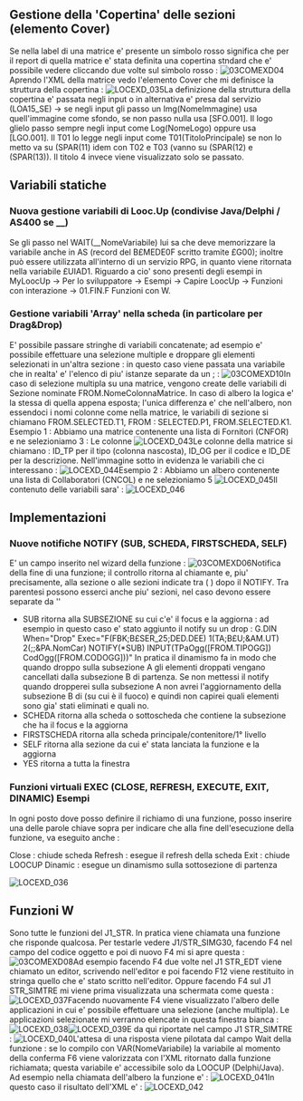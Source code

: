 ## Gestione della 'Copertina' delle sezioni (elemento Cover)
Se nella label di una matrice e' presente un simbolo rosso significa che per il report di quella matrice e' stata definita una copertina stndard che e' possibile vedere cliccando due volte sul simbolo rosso : 
![03COMEXD04](http://doc.smeup.com/immagini/LOCEXD_B1/03COMEXD04.png)Aprendo l'XML della matrice vedo l'elemento Cover che mi definisce la struttura della copertina : 
![LOCEXD_035](http://doc.smeup.com/immagini/LOCEXD_B1/LOCEXD_035.png)La definizione della struttura della copertina e' passata negli input o in alternativa e' presa dal servizio (LOA15_SE) -> se negli input gli passo un Img(NomeImmagine) usa quell'immagine come sfondo, se non passo nulla usa [SFO.001]. Il logo glielo passo sempre negli input come Log(NomeLogo) oppure usa [LGO.001]. Il T01 lo legge negli input come T01(TitoloPrincipale) se non lo metto va su (SPAR(11) idem con T02 e T03 (vanno su (SPAR(12) e (SPAR(13)). Il titolo 4 invece viene visualizzato solo se passato.

## Variabili statiche
### Nuova gestione variabili di Looc.Up (condivise Java/Delphi / AS400 se __)
Se gli passo nel WAIT(__NomeVariabile) lui sa che deve memorizzare la variabile anche in AS (record del B£MEDE0F scritto tramite £G00); inoltre può essere utilizzata all'interno di un servizio RPG, in quanto viene ritornata nella variabile £UIAD1. Riguardo a cio' sono presenti degli esempi in MyLoocUp -> Per lo sviluppatore -> Esempi -> Capire LoocUp -> Funzioni con interazione -> 01.FIN.F Funzioni con W.

### Gestione variabili 'Array' nella scheda (in particolare per Drag&Drop)
E' possibile passare stringhe di variabili concatenate; ad esempio e' possibile effettuare una selezione multiple e droppare gli elementi selezionati in un'altra sezione :  in questo caso viene passata una variabile che in realta' e' l'elenco di piu' istanze separate da un ;  : 
![03COMEXD10](http://doc.smeup.com/immagini/LOCEXD_B1/03COMEXD10.png)In caso di selezione multipla su una matrice, vengono create delle variabili di Sezione nominate FROM.NomeColonnaMatrice. In caso di albero la logica e' la stessa di quella appena esposta; l'unica differenza e' che nell'albero, non essendoci i nomi colonne come nella matrice, le variabili di sezione si chiamano FROM.SELECTED.T1, FROM : SELECTED.P1, FROM.SELECTED.K1. Esempio 1 :  Abbiamo una matrice contenente una lista di Fornitori (CNFOR) e ne selezioniamo 3 : 
Le colonne
![LOCEXD_043](http://doc.smeup.com/immagini/LOCEXD_B1/LOCEXD_043.png)Le colonne della matrice si chiamano : ID_TP per il tipo (colonna nascosta), ID_OG per il codice e ID_DE per la descrizione. Nell'immagine sotto in evidenza le variabili che ci interessano : 
![LOCEXD_044](http://doc.smeup.com/immagini/LOCEXD_B1/LOCEXD_044.png)Esempio 2 :  Abbiamo un albero contenente una lista di Collaboratori (CNCOL) e ne selezioniamo 5
![LOCEXD_045](http://doc.smeup.com/immagini/LOCEXD_B1/LOCEXD_045.png)Il contenuto delle variabili sara' : 
![LOCEXD_046](http://doc.smeup.com/immagini/LOCEXD_B1/LOCEXD_046.png)
## Implementazioni
### Nuove notifiche NOTIFY (SUB, SCHEDA, FIRSTSCHEDA, SELF)
E' un campo inserito nel wizard della funzione : 
![03COMEXD06](http://doc.smeup.com/immagini/LOCEXD_B1/03COMEXD06.png)Notifica della fine di una funzione; il controllo ritorna al chiamante e, piu' precisamente, alla sezione o alle sezioni indicate tra ( ) dopo il NOTIFY. Tra parentesi possono esserci anche piu' sezioni, nel caso devono essere separate da '\'

- SUB ritorna alla SUBSEZIONE su cui c'e' il focus e la aggiorna :  ad esempio in questo caso e' stato aggiunto il notify su un drop : 
G.DIN When="Drop" Exec="F(FBK;B£SER_25;DED.DEE) 1(TA;B£U;&AM.UT) 2(;;&PA.NomCar) NOTIFY(\*SUB) INPUT(TPaOgg([FROM.TIPOGG]) CodOgg([FROM.CODOGG]))" In pratica il dinamismo fa in modo che quando droppo sulla subsezione A gli elementi droppati vengano cancellati dalla subsezione B di partenza. Se non mettessi il notify quando dropperei sulla subsezione A non avrei l'aggiornamento della subsezione B di (su cui è il fuoco) e quindi non capirei quali elementi sono gia' stati eliminati e quali no.
- SCHEDA ritorna alla scheda o sottoscheda che contiene la subsezione che ha il focus e la aggiorna
- FIRSTSCHEDA ritorna alla scheda principale/contenitore/1° livello
- SELF ritorna alla sezione da cui e' stata lanciata la funzione e la aggiorna
- YES ritorna a tutta la finestra

### Funzioni virtuali EXEC (CLOSE, REFRESH, EXECUTE, EXIT, DINAMIC) Esempi
In ogni posto dove posso definire il richiamo di una funzione, posso inserire una delle parole chiave sopra per indicare che alla fine dell'esecuzione della funzione, va eseguito anche : 

Close  :  chiude scheda
Refresh  :  esegue il refresh della scheda
Exit  :  chiude LOOCUP
Dinamic  :  esegue un dinamismo sulla sottosezione di partenza

![LOCEXD_036](http://doc.smeup.com/immagini/LOCEXD_B1/LOCEXD_036.png)
## Funzioni W
Sono tutte le funzioni del J1_STR. In pratica viene chiamata una funzione che risponde qualcosa. Per testarle vedere J1/STR_SIMG30, facendo F4 nel campo del codice oggetto e poi di nuovo F4 mi si apre questa : 
![03COMEXD08](http://doc.smeup.com/immagini/LOCEXD_B1/03COMEXD08.png)Ad esempio facendo F4 due volte nel J1 STR_EDT viene chiamato un editor, scrivendo nell'editor e poi facendo F12 viene restituito in stringa quello che e' stato scritto nell'editor. Oppure facendo F4 sul J1 STR_SIMTRE mi viene prima visualizzata una schermata come questa : 
![LOCEXD_037](http://doc.smeup.com/immagini/LOCEXD_B1/LOCEXD_037.png)Facendo nuovamente F4 viene visualizzato l'albero delle applicazioni in cui e' possibile effettuare una selezione (anche multipla). Le applicazioni selezionate mi verranno elencate in questa finestra bianca : 
![LOCEXD_038](http://doc.smeup.com/immagini/LOCEXD_B1/LOCEXD_038.png)![LOCEXD_039](http://doc.smeup.com/immagini/LOCEXD_B1/LOCEXD_039.png)E da qui riportate nel campo J1 STR_SIMTRE : 
![LOCEXD_040](http://doc.smeup.com/immagini/LOCEXD_B1/LOCEXD_040.png)L'attesa di una risposta viene pilotata dal campo Wait della funzione :  se lo compilo con VAR(NomeVariabile) la variabile al momento della conferma F6 viene valorizzata con l'XML ritornato dalla funzione richiamata; questa variabile e' accessibile solo da LOOCUP (Delphi/Java). Ad esempio nella chiamata dell'albero la funzione e' : 
![LOCEXD_041](http://doc.smeup.com/immagini/LOCEXD_B1/LOCEXD_041.png)In questo caso il risultato dell'XML e' : 
![LOCEXD_042](http://doc.smeup.com/immagini/LOCEXD_B1/LOCEXD_042.png)